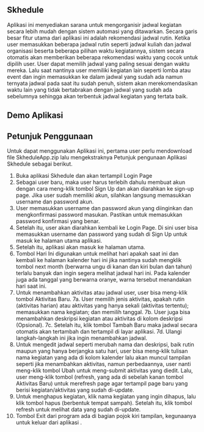 ## Skhedule
Aplikasi ini menyediakan sarana untuk mengorganisir jadwal kegiatan secara lebih
mudah dengan sistem automasi yang ditawarkan. Secara garis besar fitur utama dari
aplikasi ini adalah rekomendasi jadwal rutin. Ketika user memasukkan beberapa jadwal
rutin seperti jadwal kuliah dan jadwal organisasi beserta beberapa pilihan waktu
kegiatannya, sistem secara otomatis akan memberikan beberapa rekomendasi waktu yang
cocok untuk dipilih user. User dapat memilih jadwal yang paling sesuai dengan waktu
mereka. Lalu saat nantinya user memiliki kegiatan lain seperti lomba atau event dan ingin
memasukkan ke dalam jadwal yang sudah ada namun ternyata jadwal pada saat itu sudah
penuh, sistem akan merekomendasikan waktu lain yang tidak bertabrakan dengan jadwal
yang sudah ada sebelumnya sehingga akan terbentuk jadwal kegiatan yang tertata baik.

## Demo Aplikasi

## Petunjuk Penggunaan

Untuk dapat menggunakan Aplikasi ini, pertama user perlu mendownload file SkheduleApp.zip lalu mengekstraknya
Petunjuk pengunaan Aplikasi Skhedule sebagai berikut.
1. Buka aplikasi Skhedule dan akan tertampil Login Page
2. Sebagai user baru, maka user harus terlebih dahulu membuat akun dengan cara meng-klik tombol Sign Up dan akan diarahkan ke sign-up page. Jika user sudah memiliki akun, silahkan langsung memasukkan username dan password akun.
3. User memasukkan username dan password akun yang diinginkan dan mengkonfirmasi password masukan. Pastikan untuk memasukkan password konfirmasi yang benar.
4. Setelah itu, user akan diarahkan kembali ke Login Page. Di sini user bisa memasukkan username dan password yang sudah di Sign Up untuk masuk ke halaman utama aplikasi.
5. Setelah itu, aplikasi akan masuk ke halaman utama.
6. Tombol   Hari Ini digunakan untuk melihat hari apakah saat ini dan kembali ke halaman kalender hari ini jika nantinya sudah mengklik tombol next month (berwarna ungu di kanan dan kiri bulan dan tahun) terlalu banyak dan ingin segera melihat jadwal hari ini. Pada kalender juga ada tanggal yang berwarna oranye, warna tersebut menandakan hari saat ini.
7. Untuk menambahkan aktivitas atau jadwal user, user bisa meng-klik tombol   Aktivitas Baru.
7a. User memilih jenis aktivitas, apakah rutin (aktivitas harian) atau aktivitas yang hanya sekali (aktivitas tertentu); memasukkan nama kegiatan; dan memilih tanggal. 
7b. User juga bisa menambahkan deskripsi kegiatan atau aktivitas di kolom deskripsi (Opsional).
7c. Setelah itu, klik tombol Tambah Baru maka jadwal secara otomatis akan tertambah dan tertampil di layar aplikasi.
7d. Ulangi langkah-langkah ini jika ingin menambahkan jadwal.
8. Untuk mengedit jadwal seperti merubah nama dan deskripsi, baik rutin maupun yang hanya berjangka satu hari, user bisa meng-klik tulisan nama kegiatan yang ada di kolom kalender lalu akan muncul tampilan seperti jika menambahkan aktivitas, namun perbedaannya, user nanti meng-klik tombol Ubah untuk meng-submit aktivitas yang diedit. Lalu, user meng-klik tombol   (refresh, yang ada di sebelah kanan tombol Aktivitas Baru) untuk merefresh page agar tertampil page baru yang berisi kegiatan/aktivitas yang sudah di-update.
9. Untuk menghapus kegiatan, klik nama kegiatan yang ingin dihapus, lalu klik tombol hapus (berbentuk tempat sampah). Setelah itu, klik tombol refresh untuk melihat data yang sudah di-update.
10.   Tombol Exit dari program ada di bagian pojok kiri tampilan, kegunaanya untuk keluar dari aplikasi .
